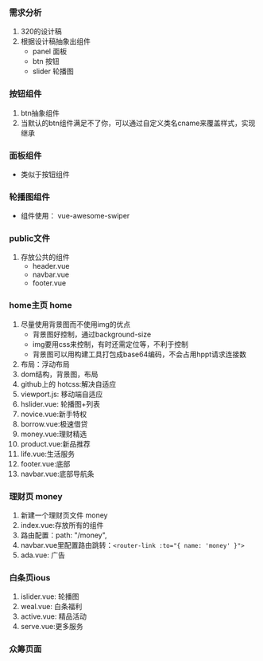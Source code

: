 ### 需求分析
1. 320的设计稿
2. 根据设计稿抽象出组件
    - panel 面板
    - btn 按钮
    - slider 轮播图
### 按钮组件
1. btn抽象组件
2. 当默认的btn组件满足不了你，可以通过自定义类名cname来覆盖样式，实现继承

### 面板组件
- 类似于按钮组件

### 轮播图组件 
- 组件使用： vue-awesome-swiper


### public文件
1. 存放公共的组件
    - header.vue
    - navbar.vue
    - footer.vue
   
### home主页 home
1. 尽量使用背景图而不使用img的优点
    - 背景图好控制，通过background-size
    - img要用css来控制，有时还需定位等，不利于控制
    - 背景图可以用构建工具打包成base64编码，不会占用hppt请求连接数
2. 布局：浮动布局
3. dom结构，背景图，布局
4. github上的  hotcss:解决自适应
5. viewport.js: 移动端自适应
6. hslider.vue: 轮播图+列表
7. novice.vue:新手特权
8. borrow.vue:极速借贷
9. money.vue:理财精选
10. product.vue:新品推荐
11. life.vue:生活服务
12. footer.vue:底部
13. navbar.vue:底部导航条
    

### 理财页 money
1. 新建一个理财页文件 money
2. index.vue:存放所有的组件
3. 路由配置：path: "/money",
4. navbar.vue里配置路由跳转：`<router-link :to="{ name: 'money' }">`
5. ada.vue: 广告

### 白条页ious
1. islider.vue: 轮播图
2. weal.vue: 白条福利
3. active.vue: 精品活动
4. serve.vue:更多服务

### 众筹页面

